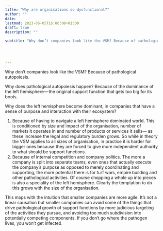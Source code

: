 ```yaml
---
title: "Why are organisations so dysfunctional?"
author: ""
date: 
lastmod: 2023-06-05T16:06:00+01:00
draft: true
description: ""

subtitle: "Why don’t companies look like the VSM? Because of pathological autopoiesis."




---
```


Why don’t companies look like the VSM? Because of pathological autopoiesis.

Why does pathological autopoiesis happen? Because of the dominance of the left hemisphere — the original support function that gets too big for its boots.

Why does the left hemisphere become dominant, in companies that have a sense of purpose and interaction with their ecosystem? 

1.  Because of having to navigate a left hemisphere dominated world. This is conditioned by size and impact of the organisation, number of markets it operates in and number of products or services it sells— as these increase the legal and regulatory burden grows. So while in theory the VSM applies to all sizes of organisation, in practice it is harder for bigger ones because they are forced to give more independent authority to what should be support functions. 
2.  Because of internal competition and company politics. The more a company is split into separate teams, even ones that actually execute the company’s purpose as opposed to merely coordinating and supporting, the more potential there is for turf wars, empire building and other pathological activities. Of course chopping a whole up into pieces is also a speciality of the left hemisphere. Clearly the temptation to do this grows with the size of the organisation.

This maps with the intuition that smaller companies are more agile. It’s not a linear causation but smaller companies can avoid some of the things that drive pathological growth of support functions by more judicious targeting of the activities they pursue, and avoiding too much subdivision into potentially competing components. If you don’t go where the pathogen lives, you won’t get infected.
